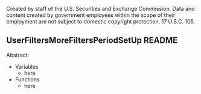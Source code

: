 ﻿Created by staff of the U.S. Securities and Exchange Commission.
Data and content created by government employees within the scope of their employment are not subject to domestic copyright protection. 17 U.S.C. 105.

## UserFiltersMoreFiltersPeriodSetUp README
Abstract:

 - Variables
	 - here
 - Functions
	 - here
